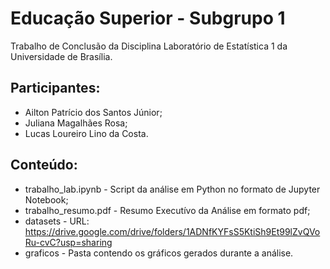 # Educação Superior - Subgrupo 1

Trabalho de Conclusão da Disciplina Laboratório de Estatística 1 da Universidade de Brasília.

## Participantes:

* Ailton Patrício dos Santos Júnior;
* Juliana Magalhães Rosa;
* Lucas Loureiro Lino da Costa.

## Conteúdo:

* trabalho_lab.ipynb - Script da análise em Python no formato de Jupyter Notebook;
* trabalho_resumo.pdf - Resumo Executívo da Análise em formato pdf;
* datasets - URL: https://drive.google.com/drive/folders/1ADNfKYFsS5KtiSh9Et99lZvQVoRu-cvC?usp=sharing
* graficos - Pasta contendo os gráficos gerados durante a análise.
